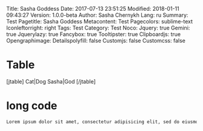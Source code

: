 Title: Sasha Goddess
Date: 2017-07-13 23:51:25
Modified: 2018-01-11 09:43:27
Version: 1.0.0-beta
Author: Sasha Chernykh
Lang: ru
Summary: Test
Pagetitle: Sasha Goddess
Metacontent: Test
Pagecolors: sublime-text
Iconleftorright: right
Tags: Test
Category: Test
Noco:
Jquery: true
Gemini: true
Jquerylazy: true
Fancybox: true
Tooltipster: true
Clipboardjs: true
Opengraphimage:
Detailspolyfill: false
Customjs: false
Customcss: false

# Table

[jtable]
Cat|Dog
Sasha|God
[/jtable]

# long code

```python
Lorem ipsum dolor sit amet, consectetur adipisicing elit, sed do eiusmod tempor incididunt ut laboresas et dolore magna aliqua. Ut enim ad minim veniam, quis nostrud exercitation ullamco laboris nisi ut aliquip ex ea commodo consequat. Duis aute irure dolor in reprehenderit in voluptate velit esse cillum dolore eu fugiat nulla pariatur. Excepteur sint occaecat cupidatat non proident, sunt in culpa qui officia deserunt mollit anim id est laborum.
```